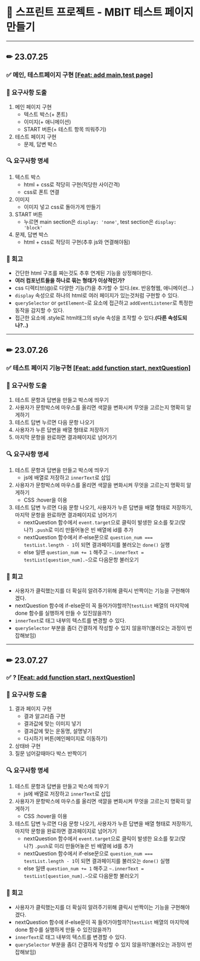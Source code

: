 # 🏃 스프린트 프로젝트 - MBIT 테스트 페이지 만들기

---

## ✏ 23.07.25
### ✅ 메인, 테스트페이지 구현 [[Feat: add main,test page]](https://github.com/LeHiHo/mbti-test/commit/79a9a814457d8c729ddec931aa45e3a961c9c3dd)
### 🤔 요구사항 도출
1. 메인 페이지 구현
   - 텍스트 박스(+ 폰트)
   - 이미지(+ 애니메이션)
   - START 버튼(+ 테스트 항목 띄워주기)
2. 테스트 페이지 구현
   - 문제, 답변 박스

### 🔍 요구사항 명세
1. 텍스트 박스
   - html + css로 적당히 구현(적당한 사이간격)
   - css로 폰트 연결
2. 이미지
   - 이미지 넣고 css로 돌아가게 만들기
3. START 버튼
   - 누르면 main section은 `display: 'none'`, test section은 `display: 'block'`
4. 문제, 답변 박스
   - html + css로 적당히 구현(추후 js와 연결해야됨)

### 🧘 회고
- 간단한 html 구조를 짜는것도 추후 연계된 기능을 상정해야한다.
- **여러 컴포넌트들을 하나로 묶는 형태가 이상적인가?**
- css 디렉티브(@)로 다양한 기능(?)을 추가할 수 있다.(ex. 반응형웹, 애니메이션...)
- `display` 속성으로 하나의 html로 여러 페이지가 있는것처럼 구현할 수 있다.
- `querySelector` or `getElement~`로 요소에 접근하고 `addEventListener`로 특정한 동작을 감지할 수 있다.
- 접근한 요소에 .style로 html태그의 style 속성을 조작할 수 있다.**(다른 속성도되나?..)**
  
---

## ✏ 23.07.26
### ✅ 테스트 페이지 기능구현 [[Feat: add function start, nextQuestion]](https://github.com/LeHiHo/mbti-test/commit/07ff66bd999611b5961a11fac4e9cb386535c2fa#)
### 🤔 요구사항 도출
1. 테스트 문항과 답변을 만들고 박스에 띄우기
2. 사용자가 문항박스에 마우스를 올리면 색깔을 변화시켜 무엇을 고르는지 명확히 알게하기
3. 테스트 답변 누르면 다음 문항 나오기
4. 사용자가 누른 답변을 배열 형태로 저장하기
5. 마지막 문항을 완료하면 결과페이지로 넘어가기
   
### 🔍 요구사항 명세
1. 테스트 문항과 답변을 만들고 박스에 띄우기
   - js에 배열로 저장하고 `innerText`로 삽입
2. 사용자가 문항박스에 마우스를 올리면 색깔을 변화시켜 무엇을 고르는지 명확히 알게하기
   - CSS :hover을 이용
3. 테스트 답변 누르면 다음 문항 나오기, 사용자가 누른 답변을 배열 형태로 저장하기, 마지막 문항을 완료하면 결과페이지로 넘어가기
   - nextQuestion 함수에서 `event.target`으로 클릭이 발생한 요소를 찾고(맞나?) `.push`로 미리 만들어놓은 빈 배열에 id를 추가
   - nextQuestion 함수에서 if-else문으로 `question_num === testList.length - 1`이 되면 결과페이지를 불러오는 `done()` 실행
   - else 일떈 `question_num += 1` 해주고 `~.innerText = testList[question_num].~`으로 다음문항 불러오기
   
### 🧘 회고
- 사용자가 클릭했는지를 더 확실히 알려주기위해 클릭시 반짝이는 기능을 구현해야겠다.
- nextQuestion 함수에 if-else문이 꼭 들어가야할까?(`testList` 배열의 마지막에 done 함수를 실행하게 만들 수 있진않을까?)
- `innerText`로 태그 내부의 텍스트를 변경할 수 있다.
- `querySelector` 부분을 좀더 간결하게 작성할 수 있지 않을까?(불러오는 과정이 번잡해보임)

---
## ✏ 23.07.27
### ✅ ? [[Feat: add function start, nextQuestion]](https://github.com/LeHiHo/mbti-test/commit/07ff66bd999611b5961a11fac4e9cb386535c2fa#)
### 🤔 요구사항 도출
1. 결과 페이지 구현
   - 결과 알고리즘 구현
   - 결과값에 맞는 이미지 넣기
   - 결과값에 맞는 운동명, 설명넣기
   - 다시하기 버튼(메인페이지로 이동하기)
2. 상태바 구현
3. 질문 넘어갈때마다 박스 반짝이기
   
### 🔍 요구사항 명세
1. 테스트 문항과 답변을 만들고 박스에 띄우기
   - js에 배열로 저장하고 `innerText`로 삽입
2. 사용자가 문항박스에 마우스를 올리면 색깔을 변화시켜 무엇을 고르는지 명확히 알게하기
   - CSS :hover을 이용
3. 테스트 답변 누르면 다음 문항 나오기, 사용자가 누른 답변을 배열 형태로 저장하기, 마지막 문항을 완료하면 결과페이지로 넘어가기
   - nextQuestion 함수에서 `event.target`으로 클릭이 발생한 요소를 찾고(맞나?) `.push`로 미리 만들어놓은 빈 배열에 id를 추가
   - nextQuestion 함수에서 if-else문으로 `question_num === testList.length - 1`이 되면 결과페이지를 불러오는 `done()` 실행
   - else 일떈 `question_num += 1` 해주고 `~.innerText = testList[question_num].~`으로 다음문항 불러오기
   
### 🧘 회고
- 사용자가 클릭했는지를 더 확실히 알려주기위해 클릭시 반짝이는 기능을 구현해야겠다.
- nextQuestion 함수에 if-else문이 꼭 들어가야할까?(`testList` 배열의 마지막에 done 함수를 실행하게 만들 수 있진않을까?)
- `innerText`로 태그 내부의 텍스트를 변경할 수 있다.
- `querySelector` 부분을 좀더 간결하게 작성할 수 있지 않을까?(불러오는 과정이 번잡해보임)
